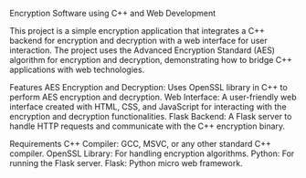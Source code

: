 Encryption Software using C++ and Web Development

This project is a simple encryption application that integrates a C++ backend for encryption and decryption with a web interface for user interaction. The project uses the Advanced Encryption Standard (AES) algorithm for encryption and decryption, demonstrating how to bridge C++ applications with web technologies.

Features
AES Encryption and Decryption: Uses OpenSSL library in C++ to perform AES encryption and decryption.
Web Interface: A user-friendly web interface created with HTML, CSS, and JavaScript for interacting with the encryption and decryption functionalities.
Flask Backend: A Flask server to handle HTTP requests and communicate with the C++ encryption binary.

Requirements
C++ Compiler: GCC, MSVC, or any other standard C++ compiler.
OpenSSL Library: For handling encryption algorithms.
Python: For running the Flask server.
Flask: Python micro web framework.
